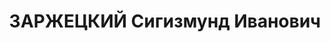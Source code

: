 ---
title: ЗАРЖЕЦКИЙ Сигизмунд Иванович
description: 'Род. в 1889, Подольская губ., Литинский уезд, с. Гречаны, украинец,
  обр.: среднее техническое, б/п. Проживал: Москва, ул. Земляной Вал, д. 27, кв. 110.
  Начальник отдела текущего ремонта в службе пути ж.д. им.Дзержинского.

  Арестован 17.04.1937. Обв. в вредительстве и участии в правотроцкистской террористической
  диверсионно-шпионской организации. Приговор: ВК ВС СССР, 16.11.1937 – ВМН. Расстрелян
  16.11.1937, г.Москва.

  Реабилитирован ВК ВС СССР 28.11.1956'
---